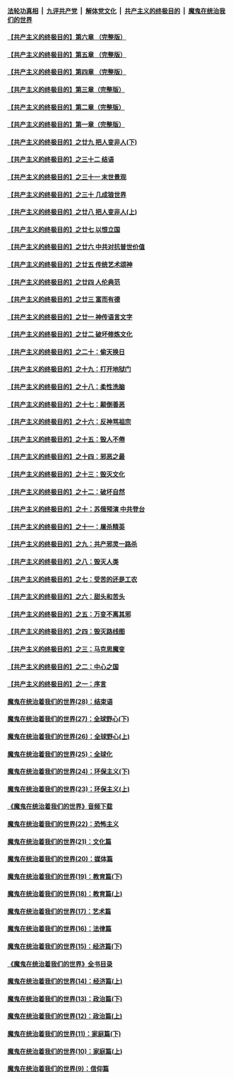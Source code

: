 

####  [法轮功真相](../../../../basic/blob/master/README.md?t=05251201) &nbsp;|&nbsp; [九评共产党](../../../../9ping.md/blob/master/README.md?t=05251201) &nbsp;|&nbsp; [解体党文化](../../../../jtdwh.md/blob/master/README.md?t=05251201)  &nbsp;|&nbsp; [共产主义的终极目的](../../../../gczydzjmd.md/blob/master/README.md?t=05251201) &nbsp;|&nbsp; [魔鬼在统治我们的世界](../../../../mgztzwmdsj.md/blob/master/README.md?t=05251201) 

#### [【共产主义的终极目的】第六章 （完整版）](../pages/nsc422/n11428913.md?t=05251201) 

#### [【共产主义的终极目的】第五章 （完整版）](../pages/nsc422/n11428912.md?t=05251201) 

#### [【共产主义的终极目的】第四章 （完整版）](../pages/nsc422/n11428907.md?t=05251201) 

#### [【共产主义的终极目的】第三章（完整版）](../pages/nsc422/n11428848.md?t=05251201) 

#### [【共产主义的终极目的】第二章（完整版）](../pages/nsc422/n11428831.md?t=05251201) 

#### [【共产主义的终极目的】第一章（完整版）](../pages/nsc422/n11417651.md?t=05251201) 

#### [【共产主义的终极目的】之廿九 把人变非人(下)](../pages/nsc422/n11344140.md?t=05251201) 

#### [【共产主义的终极目的】之三十二 结语](../pages/nsc422/n11360535.md?t=05251201) 

#### [【共产主义的终极目的】之三十一 末世景观](../pages/nsc422/n11351129.md?t=05251201) 

#### [【共产主义的终极目的】之三十 几成狼世界](../pages/nsc422/n11348280.md?t=05251201) 

#### [【共产主义的终极目的】之廿八 把人变非人(上)](../pages/nsc422/n11340492.md?t=05251201) 

#### [【共产主义的终极目的】之廿七 以恨立国](../pages/nsc422/n11336944.md?t=05251201) 

#### [【共产主义的终极目的】之廿六 中共对抗普世价值](../pages/nsc422/n11324785.md?t=05251201) 

#### [【共产主义的终极目的】之廿五 传统艺术颂神](../pages/nsc422/n11296396.md?t=05251201) 

#### [【共产主义的终极目的】之廿四 人伦典范](../pages/nsc422/n11296397.md?t=05251201) 

#### [【共产主义的终极目的】之廿三 富而有德](../pages/nsc422/n11283598.md?t=05251201) 

#### [【共产主义的终极目的】之廿一 神传语言文字](../pages/nsc422/n11263265.md?t=05251201) 

#### [【共产主义的终极目的】之廿二 破坏修炼文化](../pages/nsc422/n11245728.md?t=05251201) 

#### [【共产主义的终极目的】之二十：偷天换日](../pages/nsc422/n11238846.md?t=05251201) 

#### [【共产主义的终极目的】之十九：打开地狱门](../pages/nsc422/n11206376.md?t=05251201) 

#### [【共产主义的终极目的】之十八：柔性洗脑](../pages/nsc422/n11199994.md?t=05251201) 

#### [【共产主义的终极目的】之十七：颠倒善恶](../pages/nsc422/n11179782.md?t=05251201) 

#### [【共产主义的终极目的】之十六：反神骂祖宗](../pages/nsc422/n11166798.md?t=05251201) 

#### [【共产主义的终极目的】之十五：毁人不倦](../pages/nsc422/n11166792.md?t=05251201) 

#### [【共产主义的终极目的】之十四：邪恶之最](../pages/nsc422/n11150249.md?t=05251201) 

#### [【共产主义的终极目的】之十三：毁灭文化](../pages/nsc422/n11135227.md?t=05251201) 

#### [【共产主义的终极目的】之十二：破坏自然](../pages/nsc422/n11135214.md?t=05251201) 

#### [【共产主义的终极目的】之十：苏俄预演 中共登台](../pages/nsc422/n11118424.md?t=05251201) 

#### [【共产主义的终极目的】之十一：屠杀精英](../pages/nsc422/n11118442.md?t=05251201) 

#### [【共产主义的终极目的】之九：共产邪灵一路杀](../pages/nsc422/n11114139.md?t=05251201) 

#### [【共产主义的终极目的】之八：毁灭人类](../pages/nsc422/n11108503.md?t=05251201) 

#### [【共产主义的终极目的】之七：受苦的还是工农](../pages/nsc422/n11101809.md?t=05251201) 

#### [【共产主义的终极目的】之六：甜头和苦头](../pages/nsc422/n11096971.md?t=05251201) 

#### [【共产主义的终极目的】之五：万变不离其邪](../pages/nsc422/n11091285.md?t=05251201) 

#### [【共产主义的终极目的】之四：毁灭路线图](../pages/nsc422/n11086284.md?t=05251201) 

#### [【共产主义的终极目的】之三：马克思魔变](../pages/nsc422/n11061941.md?t=05251201) 

#### [【共产主义的终极目的】之二：中心之国](../pages/nsc422/n11047728.md?t=05251201) 

#### [【共产主义的终极目的】之一：序言](../pages/nsc422/n11086077.md?t=05251201) 

#### [魔鬼在统治着我们的世界(28)：结束语](../pages/nsc422/n10936246.md?t=05251201) 

#### [魔鬼在统治着我们的世界(27)：全球野心(下)](../pages/nsc422/n10928319.md?t=05251201) 

#### [魔鬼在统治着我们的世界(26)：全球野心(上)](../pages/nsc422/n10900318.md?t=05251201) 

#### [魔鬼在统治着我们的世界(25)：全球化](../pages/nsc422/n10788205.md?t=05251201) 

#### [魔鬼在统治着我们的世界(24)：环保主义(下)](../pages/nsc422/n10695307.md?t=05251201) 

#### [魔鬼在统治着我们的世界(23)：环保主义(上)](../pages/nsc422/n10688613.md?t=05251201) 

#### [《魔鬼在统治着我们的世界》音频下载](../pages/nsc422/n10635553.md?t=05251201) 

#### [魔鬼在统治着我们的世界(22)：恐怖主义](../pages/nsc422/n10614727.md?t=05251201) 

#### [魔鬼在统治着我们的世界(21)：文化篇](../pages/nsc422/n10597706.md?t=05251201) 

#### [魔鬼在统治着我们的世界(20)：媒体篇](../pages/nsc422/n10586579.md?t=05251201) 

#### [魔鬼在统治着我们的世界(19)：教育篇(下)](../pages/nsc422/n10564808.md?t=05251201) 

#### [魔鬼在统治着我们的世界(18)：教育篇(上)](../pages/nsc422/n10526970.md?t=05251201) 

#### [魔鬼在统治着我们的世界(17)：艺术篇](../pages/nsc422/n10499093.md?t=05251201) 

#### [魔鬼在统治着我们的世界(16)：法律篇](../pages/nsc422/n10485969.md?t=05251201) 

#### [魔鬼在统治着我们的世界(15)：经济篇(下)](../pages/nsc422/n10469975.md?t=05251201) 

#### [《魔鬼在统治着我们的世界》全书目录](../pages/nsc422/n10464261.md?t=05251201) 

#### [魔鬼在统治着我们的世界(14)：经济篇(上)](../pages/nsc422/n10457370.md?t=05251201) 

#### [魔鬼在统治着我们的世界(13)：政治篇(下)](../pages/nsc422/n10448270.md?t=05251201) 

#### [魔鬼在统治着我们的世界(12)：政治篇(上)](../pages/nsc422/n10444576.md?t=05251201) 

#### [魔鬼在统治着我们的世界(11)：家庭篇(下)](../pages/nsc422/n10440961.md?t=05251201) 

#### [魔鬼在统治着我们的世界(10)：家庭篇(上)](../pages/nsc422/n10435448.md?t=05251201) 

#### [魔鬼在统治着我们的世界(9)：信仰篇](../pages/nsc422/n10432159.md?t=05251201) 

